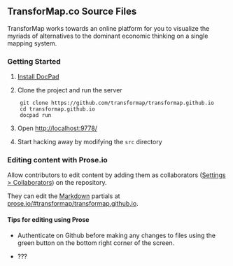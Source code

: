 ## TransforMap.co Source Files

TransforMap works towards an online platform for you to visualize the myriads of alternatives to the dominant economic thinking on a single mapping system.

### Getting Started

1. [Install DocPad](https://github.com/bevry/docpad)

2. Clone the project and run the server
```
    git clone https://github.com/transformap/transformap.github.io
    cd transformap.github.io
    docpad run
```
3. Open [http://localhost:9778/](http://localhost:9778/)

4. Start hacking away by modifying the `src` directory

### Editing content with Prose.io ###

Allow contributors to edit content by adding them as collaborators ([Settings > Collaborators](https://github.com/TransforMap/transformap.github.io/settings/collaboration)) on the repository.

They can edit the [Markdown](https://daringfireball.net/projects/markdown/syntax) partials at [prose.io/#transformap/transformap.github.io](http://prose.io/#transformap/transformap.github.io).

#### Tips for editing using Prose ####

*  Authenticate on Github before making any changes to files using the green button on the bottom right corner of the screen.

*  ???

